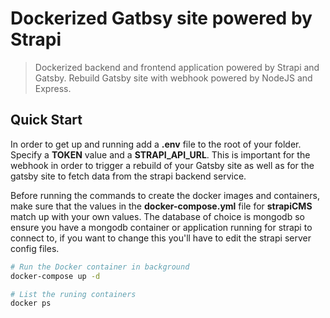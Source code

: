 # Dockerized Gatbsy site powered by Strapi

> Dockerized backend and frontend application powered by Strapi and Gatsby. Rebuild Gatsby site with webhook powered by NodeJS and Express.

## Quick Start

In order to get up and running add a **.env** file to the root of your folder. Specify a **TOKEN** value and a **STRAPI_API_URL**. This is important for the webhook in order to trigger a rebuild of your Gatsby site as well as for the gatsby site to fetch data from the strapi backend service.

Before running the commands to create the docker images and containers, make sure that
the values in the **docker-compose.yml** file for **strapiCMS** match up with your own values. The database of choice is mongodb so ensure you have a mongodb container or application running for strapi to connect to, if you want to change this you'll have to edit the strapi server config files.

```bash
# Run the Docker container in background
docker-compose up -d

# List the runing containers
docker ps

```

